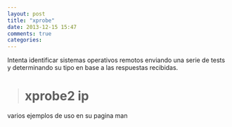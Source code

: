 ```yaml
---
layout: post
title: "xprobe"
date: 2013-12-15 15:47
comments: true
categories: 
---
```

Intenta identificar sistemas operativos remotos enviando una serie de tests y determinando su tipo en base a las respuestas recibidas.

># xprobe2 ip

varios ejemplos de uso en su pagina man

